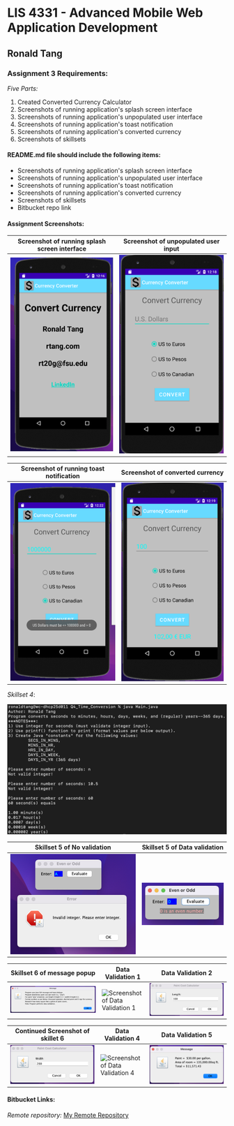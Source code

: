 # LIS 4331 - Advanced Mobile Web Application Development

## Ronald Tang

### Assignment 3 Requirements:

*Five Parts:*

1. Created Converted Currency Calculator
2. Screenshots of running application's splash screen interface
3. Screenshots of running application's unpopulated user interface
4. Screenshots of running application's toast notification
5. Screenshots of running application's converted currency
6. Screenshots of skillsets

#### README.md file should include the following items:

* Screenshots of running application's splash screen interface
* Screenshots of running application's unpopulated user interface
* Screenshots of running application's toast notification
* Screenshots of running application's converted currency
* Screenshots of skillsets
* Bitbucket repo link

#### Assignment Screenshots:

| Screenshot of running splash screen interface | Screenshot of unpopulated user input |
| ---------- | ---------- |
| ![Splash Screen Screenshot](img/splash_screen.png) | ![Unpopulated User Interface Screenshot](img/unpopulated_UI.png) |

| Screenshot of running toast notification | Screenshot of converted currency |
| ---------- | ---------- |
| ![Toast notification Screenshot](img/toast_notification.png) | ![Converted Currency Screenshot](img/converted_currency.png) |

*Skillset 4*:

![Skillset 4 Screenshot](img/time_conversion.png "Time Conversion Screenshot")

| Skillset 5 of No validation | Skillset 5 of Data validation |
| ---------- | ---------- |
| ![Screenshot of No validation](img/1_even_odd.png) | ![Screenshot of Data Validation](img/2_even_odd.png) |

| Skillset 6 of message popup | Data Validation 1 | Data Validation 2 |
| -------- | -------- | -------- |
| ![Screenshot of Message popup](img/1_paint_calculator.png) | ![Screenshot of Data Validation 1](img/2_paintn_calculator.png) | ![Screenshot of Data Validation 2](img/3_paint_calculator.png) |

| Continued Screenshot of skillet 6 | Data Validation 4 | Data Validation 5 |
| -------- | -------- | -------- |
| ![Screenshot of Data Validation 3](img/4_paint_calculator.png) | ![Screenshot of Data Validation 4](img/5_paintn_calculator.png) | ![Screenshot of Data Validation 5](img/6_paint_calculator.png) |

#### Bitbucket Links:

*Remote repository:*
[My Remote Repository](https://bitbucket.org/ronaldtang1/lis4331/ "My Remote Repository")
